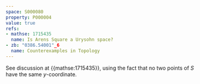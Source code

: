 ```yaml
---
space: S000080
property: P000004
value: true
refs:
- mathse: 1715435
  name: Is Arens Square a Urysohn space?
- zb: "0386.54001"_6
  name: Counterexamples in Topology
---
```


See discussion at {{mathse:1715435}}, using the fact that no two points of $S$ have the same $y$-coordinate.
